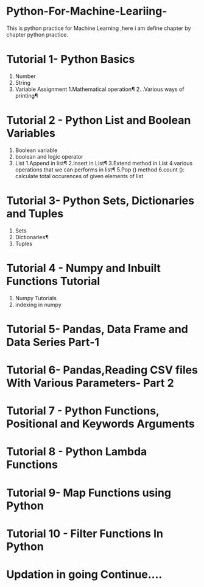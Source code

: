 # Python-For-Machine-Leariing-
This is python practice for Machine Learning ,here i am define chapter by chapter  python practice. 

# Tutorial 1- Python Basics
1. Number
2. String
3. Variable Assignment
   1.Mathematical operation¶
   2.   .Various ways of printing¶
 
 # Tutorial 2 - Python List and Boolean Variables
  1. Boolean variable
  2. boolean and logic operator
  3. List
         1.Append in list¶
         2.Insert in List¶
         3.Extend method in List
         4.various operations that we can performs in list¶
         5.Pop () method
         6.count (): calculate total occurences of given elements of list
         
 # Tutorial 3- Python Sets, Dictionaries and Tuples
   1. Sets
   2. Dictionaries¶
   3. Tuples
 
#  Tutorial 4 - Numpy and Inbuilt Functions Tutorial
   1. Numpy Tutorials
   2. indexing in numpy

# Tutorial 5- Pandas, Data Frame and Data Series Part-1

# Tutorial 6- Pandas,Reading CSV files With Various Parameters- Part 2

# Tutorial 7 - Python Functions, Positional and Keywords Arguments

# Tutorial 8 - Python Lambda Functions    

# Tutorial 9- Map Functions using Python

# Tutorial 10 - Filter Functions In Python

# Updation in going Continue.... 
   
